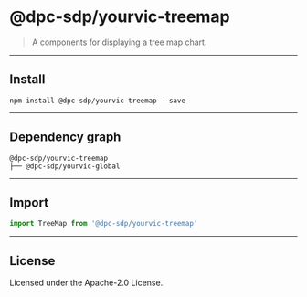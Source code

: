 <!-- GENERATED_DOCS -->
# @dpc-sdp/yourvic-treemap

> A components for displaying a tree map chart.

--------------------------------------------------------------------------------

## Install

```shell
npm install @dpc-sdp/yourvic-treemap --save
```

--------------------------------------------------------------------------------

## Dependency graph

```shell
@dpc-sdp/yourvic-treemap
├── @dpc-sdp/yourvic-global
```

--------------------------------------------------------------------------------

## Import

```js
import TreeMap from '@dpc-sdp/yourvic-treemap'
```

--------------------------------------------------------------------------------

## License

Licensed under the Apache-2.0 License.

<!-- /GENERATED_DOCS -->
